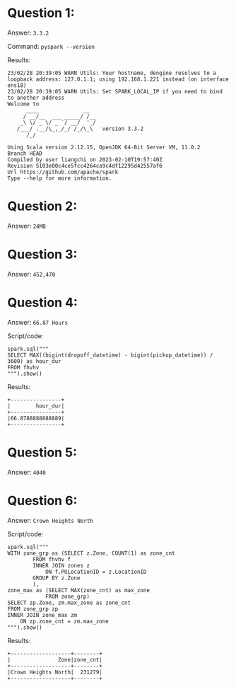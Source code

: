 

# Question 1:

Answer: `3.3.2`


Command: `pyspark --version`

Results:
```
23/02/28 20:39:05 WARN Utils: Your hostname, dengine resolves to a loopback address: 127.0.1.1; using 192.168.1.221 instead (on interface ens18)
23/02/28 20:39:05 WARN Utils: Set SPARK_LOCAL_IP if you need to bind to another address
Welcome to
      ____              __
     / __/__  ___ _____/ /__
    _\ \/ _ \/ _ `/ __/  '_/
   /___/ .__/\_,_/_/ /_/\_\   version 3.3.2
      /_/

Using Scala version 2.12.15, OpenJDK 64-Bit Server VM, 11.0.2
Branch HEAD
Compiled by user liangchi on 2023-02-10T19:57:40Z
Revision 5103e00c4ce5fcc4264ca9c4df12295d42557af6
Url https://github.com/apache/spark
Type --help for more information.
```


# Question 2:

Answer: `24MB`

# Question 3:

Answer: `452,470`

# Question 4:

Answer: `66.87 Hours`

Script/code:
```
spark.sql("""
SELECT MAX((bigint(dropoff_datetime) - bigint(pickup_datetime)) / 3600) as hour_dur
FROM fhvhv
""").show()
```

Results:
```
+----------------+
|        hour_dur|
+----------------+
|66.8788888888889|
+----------------+
```

# Question 5:

Answer: `4040`


# Question 6:

Answer: `Crown Heights North`

Script/code:
```
spark.sql("""
WITH zone_grp as (SELECT z.Zone, COUNT(1) as zone_cnt
        FROM fhvhv f
        INNER JOIN zones z
            ON f.PULocationID = z.LocationID
        GROUP BY z.Zone
        ),
zone_max as (SELECT MAX(zone_cnt) as max_zone
            FROM zone_grp)
SELECT zp.Zone, zm.max_zone as zone_cnt
FROM zone_grp zp
INNER JOIN zone_max zm
    ON zp.zone_cnt = zm.max_zone
""").show()
```

Results:
```
+-------------------+--------+
|               Zone|zone_cnt|
+-------------------+--------+
|Crown Heights North|  231279|
+-------------------+--------+
```